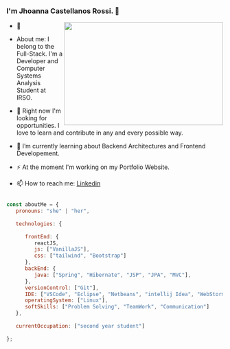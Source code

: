 ### I'm Jhoanna Castellanos Rossi. 👋

- <img src="https://i.pinimg.com/originals/10/b5/53/10b553debe94c2bf0db01f062cf93308.gif" width="370" height="240" align="right"/> 💬 


- About me: I belong to the Full-Stack. I'm a Developer and Computer Systems Analysis Student at IRSO. 
- 🔭 Right now I'm looking for opportunities. I love to learn and contribute in any and every possible way.
- 🌱 I’m currently learning about Backend Architectures and Frontend Developement.
- ⚡ At the moment I'm working on my Portfolio Website.
- 📫 How to reach me: [Linkedin](https://www.linkedin.com/in/jhoanna-castellanos/) 





```javascript

const aboutMe = {
   pronouns: "she" | "her",
   
   technologies: {
   
      frontEnd: {
         reactJS,
         js: ["VanillaJS"],
         css: ["tailwind", "Bootstrap"]
      },
      backEnd: {
         java: ["Spring", "Hibernate", "JSP", "JPA", "MVC"],
      },
      versionControl: ["Git"],
      IDE: ["VSCode", "Eclipse", "Netbeans", "intellij Idea", "WebStorm"],
      operatingSystem: ["Linux"],
      softSkills: ["Problem Solving", "TeamWork", "Communication"]
   },
   
   currentOccupation: ["second year student"]
   
};
```

